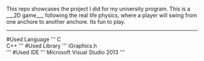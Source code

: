 <!--Swing Whiz-->
<p>This repo showcases the project I did for my university program. This is a ___2D game___ following the real life physics, where a player will swing from one anchore to another anchore. Its fun to play. </p>  

---
#Used Language
'''
C  
C++
'''
#Used Library
'''
iGraphics.h  
'''
#Used IDE
'''
Microsoft Visual Studio 2013
'''
